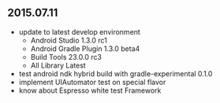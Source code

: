 ## 2015.07.11

- update to latest develop environment
  - Android Studio 1.3.0 rc1
  - Android Gradle Plugin 1.3.0 beta4
  - Build Tools 23.0.0 rc3
  - All Library Latest
- test android ndk hybrid build with gradle-experimental 0.1.0
- implement UIAutomator test on special flavor
- know about Espresso white test Framework